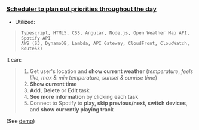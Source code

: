 

### <ins> Scheduler to plan out priorities throughout the day
- Utilized: <br/> 
> ```Typescript, HTML5, CSS, Angular, Node.js, Open Weather Map API, Spotify API``` <br/>
> ```AWS (S3, DynamoDB, Lambda, API Gateway, CloudFront, CloudWatch, Route53)```

It can:
> 1. Get user's location and **show current weather** (_temperature_, _feels like_, _max & min temperature_, _sunset & sunrise time_)
> 2. **Show current time**
> 3. **Add**, **Delete** or **Edit** task 
> 4. **See more information** by clicking each task
> 5. Connect to Spotify to **play, skip previous/next, switch devices**, and **show currently playing track**

(See [demo](https://maxyong.com/))
